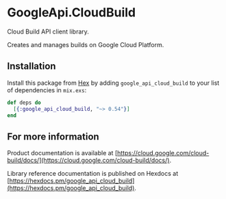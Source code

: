 # GoogleApi.CloudBuild

Cloud Build API client library.

Creates and manages builds on Google Cloud Platform.

## Installation

Install this package from [Hex](https://hex.pm) by adding
`google_api_cloud_build` to your list of dependencies in `mix.exs`:

```elixir
def deps do
  [{:google_api_cloud_build, "~> 0.54"}]
end
```

## For more information

Product documentation is available at [https://cloud.google.com/cloud-build/docs/](https://cloud.google.com/cloud-build/docs/).

Library reference documentation is published on Hexdocs at
[https://hexdocs.pm/google_api_cloud_build](https://hexdocs.pm/google_api_cloud_build).
